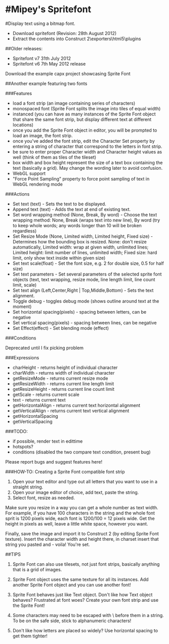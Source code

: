 #Mipey's Spritefont
==================

#Display text using a bitmap font.


* Download spritefont (Revision: 28th August 2012)
* Extract the contents into Construct 2\exporters\html5\plugins

##Older releases:

 * Spritefont v7 31th July 2012
 * Spritefont v6 7th May 2012 release

Download the example capx project showcasing Sprite Font

##Another example featuring two fonts



###Features

* load a font strip (an image containing series of characters)
* monospaced font (Sprite Font splits the image into tiles of equal width)
* instanced (you can have as many instances of the Sprite Font object that share the same font strip, but display different text at different locations)
* once you add the Sprite Font object in editor, you will be prompted to load an image, the font strip.
* once you've added the font strip, edit the Character Set property by entering a string of character that correspond to the letters in font strip.
* be sure to enter proper Character width and Character height values as well (think of them as tiles of the tileset)
* box width and box height represent the size of a text box containing the text (basically a grid). May change the wording later to avoid confusion.
* WebGL support
* "Force Point Sampling" property to force point sampling of text in WebGL rendering mode



###Actions

* Set text (text) - Sets the text to be displayed.
* Append text (text) - Adds the text at end of existing text.
* Set word wrapping method (None, Break, By word) - Choose the text wrapping method: None, Break (wraps text into new line), By word (try to keep whole words; any words longer than 10 will be broken regardless)
* Set Resize Mode (None, Limited width, Limited height, Fixed size) - Determines how the bounding box is resized. None: don't resize automatically, Limited width: wrap at given width, unlimited lines; Limited height: limit number of lines, unlimited width; Fixed size: hard limit, only show text inside within given size)
* Set text scale(float) - Set the font size, e.g. 2 for double size, 0.5 for half size)
* Set text parameters - Set several parameters of the selected sprite font objects (text, text wrapping, resize mode, line length limit, line count limit, scale)
* Set text align (Left,Center,Right | Top,Middle,Bottom) - Sets the text alignment.
* Toggle debug - toggles debug mode (shows outline around text at the moment)
* Set horizontal spacing(pixels) - spacing between letters, can be negative
* Set vertical spacing(pixels) - spacing between lines, can be negative
* Set Effect(effect) - Set blending mode (effect)



###Conditions

Deprecated until I fix picking problem



###Expressions

* charHeight - returns height of individual character
* charWidth - returns width of individual character
* getResizeMode - returns current resize mode
* getResizeWidth - returns current line length limit
* getResizeHeight - returns current line count limit
* getScale - returns current scale
* text - returns current text
* getHorizontalAlign - returns current text horizontal alignment
* getVerticalAlign - returns current text vertical alignment
* getHorizontalSpacing
* getVerticalSpacing



###TODO:

* if possible, render text in edittime
* hotspots?
* conditions (disabled the two compare text condition, present bug)

Please report bugs and suggest features here!



###HOW-TO: Creating a Sprite Font compatible font strip

  1. Open your text editor and type out all letters that you want to use in a straight string.
  2. Open your image editor of choice, add text, paste the string.
  3. Select font, resize as needed.


Make sure you resize in a way you can get a whole number as text width. For example, if you have 100 characters in the string and the whole font sprit is 1200 pixels wide, each font is 1200/100 = 12 pixels wide. Get the height in pixels as well, leave a little white space, however you want.

Finally, save the image and import it to Construct 2 (by editing Sprite Font texture). Insert the character width and height there, in charset insert that string you pasted and - voila! You're set.



##TIPS
1. Sprite Font can also use tilesets, not just font strips, basically anything that is a grid of images.

2. Sprite Font object uses the same texture for all its instances. Add another Sprite Font object and you can use another font!

3. Sprite Font behaves just like Text object. Don't like how Text object behaves? Frustrated at font woes? Create your own font strip and use the Sprite Font!

4. Some characters may need to be escaped with \ before them in a string. To be on the safe side, stick to alphanumeric characters!

5. Don't like how letters are placed so widely? Use horizontal spacing to get them tighter!
